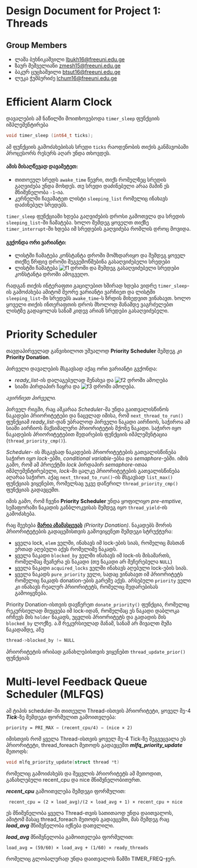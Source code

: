 Design Document for Project 1: Threads
======================================

## Group Members

* ლაშა ბუხნიკაშვილი <lbukh16@freeuni.edu.ge>
* ზაურ მეშველიანი <zmesh15@freeuni.edu.ge>
* ბაკურ ცუცხაშვილი <btsut16@freeuni.edu.ge>
* ლუკა ჭუმბურიძე <lchum16@freeuni.edu.ge>


# Efficient Alarm Clock
დავალების ამ ნაწილში მოითხოვებოდა `timer_sleep` ფუნქციის იმპლემენტირება
```c 
void timer_sleep (int64_t ticks);
```
ამ ფუნქციის გამოძახებისას სრედი `ticks` რაოდენობის თიქის განმავობაში პროცესორს რესურს აღარ უნდა თხოვდეს.

#### ამის მისაღწევად დავამეტეთ:
- თითოეულ სრედს `awake_time` წევრი, თიქს რომელზეც სრედის გაღვიძება უნდა მოხდეს. თუ სრედი დაძინებული არაა მაშინ ეს მნიშვნელობა `-1`-ია.
- კერნელში ჩავამატეთ ლისტი `sleeping_list` რომელიც ინახავს დაძინებულ სრედებს.


`timer_sleep` ფუნქციაში ხდება გაღვიძების დროსი გამოთვლა და სრედის `sleeping_list`-ში ჩამატება. ხოლო შემდეგ ყოველთ თიქზე `timer_interrupt`-ში ხდება იმ სრედების გაღვიძება რომლის დროც მოვიდა.

#### გვქონდა ორი ვარიანტი:
* ლისტში ჩამატება კონსტანტა დროში მომხდარიყო და შემდეგ ყოველ თიქზე წრფივ დროში შეგვემოწმებინა გასაღვიძებელი სრედები
* ლისტში ჩამატება ![f1] დროში და შემდეგ გასაღვიძებელი სრედები კონსტანტა დროში ამოგვეღო.

[f1]: http://chart.apis.google.com/chart?cht=tx&chl=O(nlog(n))&chf=bg,s,FFFFFF00

რადგან თიქის ინტერაფთი გაცილებით ხშირად ხდება ვიდრე `timer_sleep`-ის გამოძახება ამიტომ მეორე ვარიანტი ვარჩიეთ და ლისტში `sleeping_list`-ში სრედებს `awake_time`-ს ზრდის მიხედვით ვინახავთ. ხოლო ყოველი თიქის ინთერაფთის დროს მხოლოდ მანამდე ვაგრძელებთ ლისტზე გადაყოლას სანამ კიდევ არიან სრედები გასაღვიძებელი.


# Priority Scheduler
თავდაპირველად განვიხილოთ უშუალოდ **Priority Scheduler** შემდეგ კი **Priority Donation**.

პირველი დავალების მსგავსად აქაც ორი ვარიანტი გვქონდა:
* *ready_list*-ის დალაგებულად შენახვა და ![f2] დროში ამოღება
* სიაში პირდაპირ ჩაყრა და ![f3] დროში ამოღება.

*ავირჩიეთ პირველი.*

პირველ რიგში, რაც აშკარაა *Scheduler*-მა უნდა გაითვალისწინოს ნაკადები პრიორიტეტები და ნაცვლად იმისა, რომ `next_thread_to_run()` ფუნქციამ *ready_list*-დან უბრალოდ პირველი ნაკადი აირჩიოს, საჭიროა ამ სიაში აირჩიოს მაქსიმალური პრიორიტეტის მქონე ნაკადი. საჭირო იყო ნაკადების პრიორიტეტებით შედარების ფუნქციის იმპლემენტაცია (`thread_priority_cmp()`).

*Scheduler*- ის მსგავსად ნაკადების პრიორიტეტების გათვალისწინება საჭირო იყო *lock*-ებში, *conditional variable*-ებსა და *semaphore*-ებში. იმის გამო, რომ ამ პროექტში *lock* პირდაპირ *semaphore*-ითაა იმპლემენტირებული, *lock*-ში ცალკე პრიორიტეტების გათვალისწინება აღარაა საჭირო. აქაც `next_thread_to_run()`-ის მსგავსად `list_max()` ფუნქციას ვიყენებთ, რომელსაც უკვე დაწერილ `thread_priority_cmp()` ფუნქციას გადავცემთ.

იმის გამო, რომ ჩვენი **Priority Scheduler** უნდა ყოფილიყო *pre-emptive*, სემაფორაში ნაკადის განბლოკვისას შემდეგ იყო `thread_yield`-ის გამოძახება.

რაც შეეხება [**მარია აზამასცევას**](https://www.youtube.com/watch?v=PA4JYDQGJ6k) *(Priority Donation)*. ნაკადებს შორის პრიორიტეტების გადაცემისთვის გამოვიყენეთ შემდეგი სტრუქტურა:

*  ყველა lock,  `elem` ველში, ინახავს იმ lock-ების სიას, რომელიც მასთან ერთად აღებული აქვს რომელიმე ნაკადს.
* ყველა ნაკადი `blocked_by` ველში ინახავს იმ lock-ის მისამართს, რომელმაც შეაჩერა ეს ნაკადი (თუ ნაკადი არ შეჩერებულა `NULL`)
* ყველა ნაკადი `acquired_locks` ველში ინახავს აღებული lock-ების სიას.
* ყველა ნაკადს  `pure_priority` ველი, სადაც ვინახავთ იმ პრიორიტეტს რომელიც ნაკადს donation-ების გარეშე აქვს. არსებული `priority` ველი კი ინახავს რეალურ პრიორიტეტს, რომელიც შედარებისას გამოიყენება.

Priority Donation-ისთვის დავწერეთ `donate_priority()` ფუნქცია, რომელიც რეკურსიულად მიუყვება იმ lock-იდან, რომელმაც ეს ნაკადი დაბლოკა ირჩევს მის `holder` ნაკადს, უცვლის პრიორიტეტს და გადადის მის `blocked_by` ლოქზე. ა.შ რეკურსიულად მანამ, სანამ არ მივალთ მუშა ნაკადამდე, ანუ 
```c
thread->blocked_by != NULL
```
პრიორიტეტის ირიბად განახლებისთვის ვიყენებთ `thread_update_prior()` ფუნქციას

[f2]: http://chart.apis.google.com/chart?cht=tx&chl=O(1)&chf=bg,s,FFFFFF00
[f3]: http://chart.apis.google.com/chart?cht=tx&chl=O(n)&chf=bg,s,FFFFFF00


#  Multi-level Feedback Queue Scheduler (MLFQS)
ამ ტიპის scheduler-ში თითეული Thread-ისთვის პრიორიტეტი, ყოველ მე-4 ***Tick***-ზე შემდეგი ფორმულით გამოითვლება:
```
priority = PRI_MAX − (recent_cpu/4) − (nice × 2)
```
 
იმისთვის რომ ყველა Thread-ისთვის ყოველ მე-4 Tick-ზე შეგვეცვალა ეს პრიორიტეტი, thread_foreach მეთოდს გადავცემთ ***mlfq_priority_update*** მეთოდს:
```c
void mlfq_priority_update(struct thread *t)
``` 
 რომელიც გამოიძახებს და შეცვლის პრიორიტეტს ამ მეთოდით, განახლებული recent_cpu და nice მნიშვნელობითურთ.

***recent_cpu*** გამოითვლება შემდეგი ფორმულით:
```
 recent_cpu = (2 × load_avg)/(2 × load_avg + 1) × recent_cpu + nice
 ```
 ეს მნიშვნელობა ყველა Thread-თვის სათითაოდ უნდა დაითვალოს, ამიტომ მასაც  thread_foreach მეთოდს გადავცემთ, მას შემდეგ რაც ***load_avg*** მნიშვნელობა იქნება დათვლილი.

***load_avg*** მნიშვნელობა გამოითვლება ფორმულით:
```
load_avg = (59/60) × load_avg + (1/60) × ready_threads
```
რომელიც გლობალურად უნდა დაითვალოს წამში TIMER_FREQ-ჯერ.
